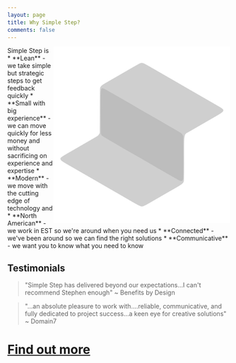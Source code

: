 ```yaml
---
layout: page
title: Why Simple Step?
comments: false
---
```

<img align="right" style="height:400px;box-shadow:none" src="assets/images/logo.svg">
Simple Step is
* **Lean** - we take simple but strategic steps to get feedback quickly
* **Small with big experience** - we can move quickly for less money and without sacrificing on experience and expertise
* **Modern** - we move with the cutting edge of technology and
* **North American** - we work in EST so we're around when you need us
* **Connected** - we've been around so we can find the right solutions
* **Communicative** - we want you to know what you need to know

## Testimonials
> "Simple Step has delivered beyond our expectations...I can't recommend Stephen enough" ~ Benefits by Design

> "...an absolute pleasure to work with....reliable, communicative, and fully dedicated to project success...a keen eye for creative solutions" ~ Domain7

# <a class="highlight" href="{{site.baseurl}}/contact">Find out more</a>






